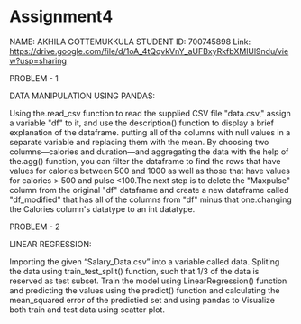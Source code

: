 # Assignment4
NAME: AKHILA GOTTEMUKKULA
STUDENT ID: 700745898
Link: https://drive.google.com/file/d/1oA_4tQqvkVnY_aUFBxyRkfbXMlUl9ndu/view?usp=sharing


PROBLEM - 1

DATA MANIPULATION USING PANDAS:

Using the.read_csv function to read the supplied CSV file "data.csv," assign a variable "df" to it, and use the description() function to display a brief explanation of the dataframe. putting all of the columns with null values in a separate variable and replacing them with the mean. By choosing two columns—calories and duration—and aggregating the data with the help of the.agg() function, you can filter the dataframe to find the rows that have values for calories between 500 and 1000 as well as those that have values for calories > 500 and pulse <100.The next step is to delete the "Maxpulse" column from the original "df" dataframe and create a new dataframe called "df_modified" that has all of the columns from "df" minus that one.changing the Calories column's datatype to an int datatype.

PROBLEM - 2

LINEAR REGRESSION:

Importing the given “Salary_Data.csv” into a variable called data. Spliting the data using train_test_split() function, such that 1/3 of the data is reserved as test subset. Train the model using LinearRegression() function and predicting the values using the predict() function and calculating the mean_squared error of the predictied set and using pandas to Visualize both train and test data using scatter plot.
